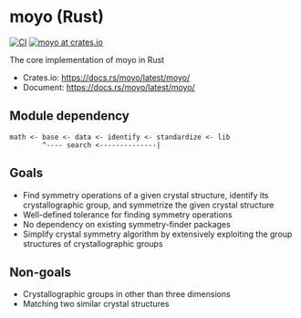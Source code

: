 # moyo (Rust)

[![CI](https://github.com/spglib/moyo/actions/workflows/ci-rust.yaml/badge.svg)](https://github.com/spglib/moyo/actions/workflows/ci-rust.yaml)
[![moyo at crates.io](https://img.shields.io/crates/v/moyo.svg)](https://img.shields.io/crates/v/moyo)

The core implementation of moyo in Rust

- Crates.io: https://docs.rs/moyo/latest/moyo/
- Document: https://docs.rs/moyo/latest/moyo/

## Module dependency

```
math <- base <- data <- identify <- standardize <- lib
        ^---- search <--------------|
```

## Goals

- Find symmetry operations of a given crystal structure, identify its crystallographic group, and symmetrize the given crystal structure
- Well-defined tolerance for finding symmetry operations
- No dependency on existing symmetry-finder packages
- Simplify crystal symmetry algorithm by extensively exploiting the group structures of crystallographic groups

## Non-goals

- Crystallographic groups in other than three dimensions
- Matching two similar crystal structures
